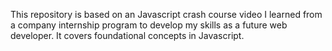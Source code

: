 This repository is based on an Javascript crash course video I learned from a company internship program to develop my skills as a future web developer. It covers foundational concepts in Javascript.
